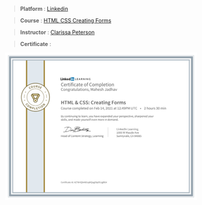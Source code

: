 
> **Platform** : [Linkedin]()

> **Course** : [HTML  CSS Creating Forms](https://www.linkedin.com/learning/html-css-creating-forms?u=2154233)

> **Instructor** : [Clarissa Peterson](http://www.clarissapeterson.com/)

> **Certificate** : 

<img src="./Certificates/Linkedin/CertificateOfCompletion_HTML  CSS Creating Forms.jpg">
